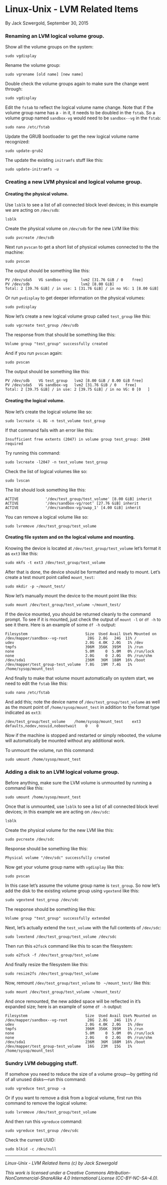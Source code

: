 # Linux-Unix - LVM Related Items

By Jack Szwergold, September 30, 2015

### Renaming an LVM logical volume group.

Show all the volume groups on the system:

	sudo vgdisplay

Rename the volume group:

	sudo vgrename [old name] [new name]

Double check the volume groups again to make sure the change went through:

    sudo vgdisplay

Edit the `fstab` to reflect the logical volume name change. Note that if the volume group name has a `-` in it, it needs to be doubled in the `fstab`. So a volume group named `sandbox-vg` would need to be `sandbox--vg` in the `fstab`:

	sudo nano /etc/fstab

Update the GRUB bootloader to get the new logical volume name recognized:

	sudo update-grub2

The update the existing `initramfs` stuff like this:

	sudo update-initramfs -u

### Creating a new LVM physical and logical volume group.

#### Creating the physical volume.

Use `lsblk` to see a list of all connected block level devices; in this example we are acting on `/dev/sdb`:

    lsblk

Create the physical volume on `/dev/sdb` for the new LVM like this:

    sudo pvcreate /dev/sdb

Next run `pvscan` to get a short list of physical volumes connected to the the machine:

    sudo pvscan

The output should be something like this:

	PV /dev/sda5   VG sandbox-vg      lvm2 [31.76 GiB / 0    free]
	PV /dev/sdb                       lvm2 [8.00 GiB]
	Total: 2 [39.76 GiB] / in use: 1 [31.76 GiB] / in no VG: 1 [8.00 GiB]

Or run `pvdisplay` to get deeper information on the physical volumes:

    sudo pvdisplay

Now let’s create a new logical volume group called `test_group` like this:

    sudo vgcreate test_group /dev/sdb

The response from that should be something like this:

    Volume group "test_group" successfully created

And if you run `pvscan` again:

    sudo pvscan

The output should be something like this:

    PV /dev/sdb    VG test_group   lvm2 [8.00 GiB / 8.00 GiB free]
    PV /dev/sda5   VG sandbox-vg   lvm2 [31.76 GiB / 0    free]
    Total: 2 [39.75 GiB] / in use: 2 [39.75 GiB] / in no VG: 0 [0   ]

#### Creating the logical volume.

Now let’s create the logical volume like so:

    sudo lvcreate -L 8G -n test_volume test_group

If that command fails with an error like this:

    Insufficient free extents (2047) in volume group test_group: 2048 required

Try running this command:

    sudo lvcreate -l2047 -n test_volume test_group

Check the list of logical volumes like so:

    sudo lvscan

The list should look something like this:

    ACTIVE            '/dev/test_group/test_volume' [8.00 GiB] inherit
    ACTIVE            '/dev/sandbox-vg/root' [27.76 GiB] inherit
    ACTIVE            '/dev/sandbox-vg/swap_1' [4.00 GiB] inherit

You can remove a logical volume like so:

    sudo lvremove /dev/test_group/test_volume

#### Creating file system and on the logical volume and mounting.

Knowing the device is located at `/dev/test_group/test_volume` let’s format it as `ext3` like this:

    sudo mkfs -t ext3 /dev/test_group/test_volume

After that is done, the device should be formatted and ready to mount. Let’s create a test mount point called `mount_test`:

    sudo mkdir -p ~/mount_test/

Now let’s manually mount the device to the mount point like this:

    sudo mount /dev/test_group/test_volume ~/mount_test/

If the device mounted, you should be returned cleanly to the command prompt. To see if it is mounted, just check the output of `mount -l` or `df -h` to see it there. Here is an example of some `df -h` output:

	Filesystem                          Size  Used Avail Use% Mounted on
	/dev/mapper/sandbox--vg-root         28G  2.8G   24G  11% /
	udev                                2.0G  4.0K  2.0G   1% /dev
	tmpfs                               396M  356K  395M   1% /run
	none                                5.0M     0  5.0M   0% /run/lock
	none                                2.0G     0  2.0G   0% /run/shm
	/dev/sda1                           236M   36M  188M  16% /boot
	/dev/mapper/test_group-test_volume  7.8G   19M  7.4G   1% /home/sysop/mount_test

And finally to make that volume mount automatically on system start, we need to edit the `fstab` like this:

    sudo nano /etc/fstab

And add this; note the device name of `/dev/test_group/test_volume` as well as the mount point of `/home/sysop/mount_test` in addition to the format type indicated as `ext3`:

    /dev/test_group/test_volume    /home/sysop/mount_test    ext3    defaults,nodev,nosuid,nobootwait    0    0

Now if the machine is stopped and restarted or simply rebooted, the volume will automatically be mounted without any additional work.

To unmount the volume, run this command:

    sudo umount /home/sysop/mount_test

### Adding a disk to an LVM logical volume group.

Before anything, make sure the LVM volume is unmounted by running a command like this:

    sudo umount /home/sysop/mount_test

Once that is unmounted, use `lsblk` to see a list of all connected block level devices; in this example we are acting on `/dev/sdc`:

    lsblk

Create the physical volume for the new LVM like this:

	sudo pvcreate /dev/sdc

Response should be something like this:

    Physical volume "/dev/sdc" successfully created

Now get your volume group name with `vgdisplay` like this:

    sudo pvscan

In this case let’s assume the volume group name is `test_group`. So now let’s add the disk to the existing volume group using `vgextend` like this:

	sudo vgextend test_group /dev/sdc

The response should be something like this:

	Volume group "test_group" successfully extended

Next, let’s actually extend the `test_volume` with the full contents of `/dev/sdc`:

    sudo lvextend /dev/test_group/test_volume /dev/sdc

Then run this `e2fsck` command like this to scan the filesystem:

    sudo e2fsck -f /dev/test_group/test_volume

And finally resize the filesystem like this:

    sudo resize2fs /dev/test_group/test_volume

Now, remount `/dev/test_group/test_volume` to ` ~/mount_test/` like this:

    sudo mount /dev/test_group/test_volume ~/mount_test/

And once remounted, the new added space will be reflected in it’s expanded size; here is an example of some `df -h` output:

	Filesystem                          Size  Used Avail Use% Mounted on
	/dev/mapper/sandbox--vg-root         28G  2.8G   24G  11% /
	udev                                2.0G  4.0K  2.0G   1% /dev
	tmpfs                               396M  356K  395M   1% /run
	none                                5.0M     0  5.0M   0% /run/lock
	none                                2.0G     0  2.0G   0% /run/shm
	/dev/sda1                           236M   36M  188M  16% /boot
	/dev/mapper/test_group-test_volume   16G   23M   15G   1% /home/sysop/mount_test

### Sundry LVM debugging stuff.

If somehow you need to reduce the size of a volume group—by getting rid of all unused disks—run this command:

    sudo vgreduce test_group -a

Or if you want to remove a disk from a logical volume, first run this command to remove the logical volume:

    sudo lvremove /dev/test_group/test_volume

And then run this `vgreduce` command:

    sudo vgreduce test_group /dev/sdc

Check the current UUID:

	sudo blkid -c /dev/null

***

*Linux-Unix - LVM Related Items (c) by Jack Szwergold*

*This work is licensed under a Creative Commons Attribution-NonCommercial-ShareAlike 4.0 International License (CC-BY-NC-SA-4.0).*

